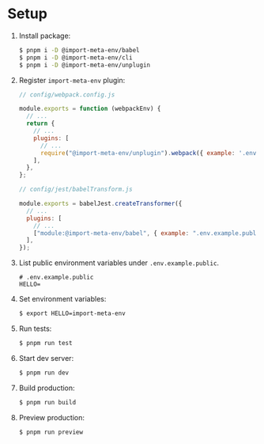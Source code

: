 # Setup

1. Install package:

   ```sh
   $ pnpm i -D @import-meta-env/babel
   $ pnpm i -D @import-meta-env/cli
   $ pnpm i -D @import-meta-env/unplugin
   ```

1. Register `import-meta-env` plugin:

   ```js
   // config/webpack.config.js

   module.exports = function (webpackEnv) {
     // ...
     return {
       // ...
       plugins: [
         // ...
         require("@import-meta-env/unplugin").webpack({ example: '.env.example.public' }),
       ],
     },
   };
   ```

   ```js
   // config/jest/babelTransform.js

   module.exports = babelJest.createTransformer({
     // ...
     plugins: [
       // ...
       ["module:@import-meta-env/babel", { example: ".env.example.public" }],
     ],
   });
   ```

1. List public environment variables under `.env.example.public`.

   ```
   # .env.example.public
   HELLO=
   ```

1. Set environment variables:

   ```sh
   $ export HELLO=import-meta-env
   ```

1. Run tests:

   ```sh
   $ pnpm run test
   ```

1. Start dev server:

   ```sh
   $ pnpm run dev
   ```

1. Build production:

   ```sh
   $ pnpm run build
   ```

1. Preview production:

   ```sh
   $ pnpm run preview
   ```
